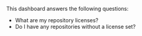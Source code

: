 This dashboard answers the following questions:

- What are my repository licenses?
- Do I have any repositories without a license set?